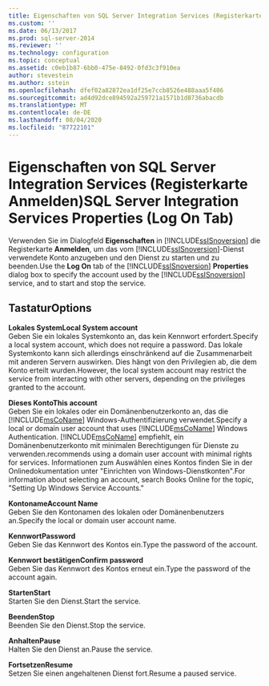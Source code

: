 ```yaml
---
title: Eigenschaften von SQL Server Integration Services (Registerkarte „Anmelden“) | Microsoft-Dokumentation
ms.custom: ''
ms.date: 06/13/2017
ms.prod: sql-server-2014
ms.reviewer: ''
ms.technology: configuration
ms.topic: conceptual
ms.assetid: c0eb1b87-6bb0-475e-8492-0fd3c3f910ea
author: stevestein
ms.author: sstein
ms.openlocfilehash: dfef02a82872ea1df25e7ccb8526e488aaa5f406
ms.sourcegitcommit: ad4d92dce894592a259721a1571b1d8736abacdb
ms.translationtype: MT
ms.contentlocale: de-DE
ms.lasthandoff: 08/04/2020
ms.locfileid: "87722101"
---
```

# <a name="sql-server-integration-services-properties-log-on-tab"></a><span data-ttu-id="118f9-102">Eigenschaften von SQL Server Integration Services (Registerkarte Anmelden)</span><span class="sxs-lookup"><span data-stu-id="118f9-102">SQL Server Integration Services Properties (Log On Tab)</span></span>
  <span data-ttu-id="118f9-103">Verwenden Sie im Dialogfeld **Eigenschaften** in [!INCLUDE[ssISnoversion](../../includes/ssisnoversion-md.md)] die Registerkarte **Anmelden**, um das vom [!INCLUDE[ssISnoversion](../../includes/ssisnoversion-md.md)]-Dienst verwendete Konto anzugeben und den Dienst zu starten und zu beenden.</span><span class="sxs-lookup"><span data-stu-id="118f9-103">Use the **Log On** tab of the [!INCLUDE[ssISnoversion](../../includes/ssisnoversion-md.md)] **Properties** dialog box to specify the account used by the [!INCLUDE[ssISnoversion](../../includes/ssisnoversion-md.md)] service, and to start and stop the service.</span></span>  
  
## <a name="options"></a><span data-ttu-id="118f9-104">Tastatur</span><span class="sxs-lookup"><span data-stu-id="118f9-104">Options</span></span>  
 <span data-ttu-id="118f9-105">**Lokales System**</span><span class="sxs-lookup"><span data-stu-id="118f9-105">**Local System account**</span></span>  
 <span data-ttu-id="118f9-106">Geben Sie ein lokales Systemkonto an, das kein Kennwort erfordert.</span><span class="sxs-lookup"><span data-stu-id="118f9-106">Specify a local system account, which does not require a password.</span></span> <span data-ttu-id="118f9-107">Das lokale Systemkonto kann sich allerdings einschränkend auf die Zusammenarbeit mit anderen Servern auswirken. Dies hängt von den Privilegien ab, die dem Konto erteilt wurden.</span><span class="sxs-lookup"><span data-stu-id="118f9-107">However, the local system account may restrict the service from interacting with other servers, depending on the privileges granted to the account.</span></span>  
  
 <span data-ttu-id="118f9-108">**Dieses Konto**</span><span class="sxs-lookup"><span data-stu-id="118f9-108">**This account**</span></span>  
 <span data-ttu-id="118f9-109">Geben Sie ein lokales oder ein Domänenbenutzerkonto an, das die [!INCLUDE[msCoName](../../includes/msconame-md.md)] Windows-Authentifizierung verwendet.</span><span class="sxs-lookup"><span data-stu-id="118f9-109">Specify a local or domain user account that uses [!INCLUDE[msCoName](../../includes/msconame-md.md)] Windows Authentication.</span></span> [!INCLUDE[msCoName](../../includes/msconame-md.md)] <span data-ttu-id="118f9-110">empfiehlt, ein Domänenbenutzerkonto mit minimalen Berechtigungen für Dienste zu verwenden.</span><span class="sxs-lookup"><span data-stu-id="118f9-110">recommends using a domain user account with minimal rights for services.</span></span> <span data-ttu-id="118f9-111">Informationen zum Auswählen eines Kontos finden Sie in der Onlinedokumentation unter "Einrichten von Windows-Dienstkonten".</span><span class="sxs-lookup"><span data-stu-id="118f9-111">For information about selecting an account, search Books Online for the topic, "Setting Up Windows Service Accounts."</span></span>  
  
 <span data-ttu-id="118f9-112">**Kontoname**</span><span class="sxs-lookup"><span data-stu-id="118f9-112">**Account Name**</span></span>  
 <span data-ttu-id="118f9-113">Geben Sie den Kontonamen des lokalen oder Domänenbenutzers an.</span><span class="sxs-lookup"><span data-stu-id="118f9-113">Specify the local or domain user account name.</span></span>  
  
 <span data-ttu-id="118f9-114">**Kennwort**</span><span class="sxs-lookup"><span data-stu-id="118f9-114">**Password**</span></span>  
 <span data-ttu-id="118f9-115">Geben Sie das Kennwort des Kontos ein.</span><span class="sxs-lookup"><span data-stu-id="118f9-115">Type the password of the account.</span></span>  
  
 <span data-ttu-id="118f9-116">**Kennwort bestätigen**</span><span class="sxs-lookup"><span data-stu-id="118f9-116">**Confirm password**</span></span>  
 <span data-ttu-id="118f9-117">Geben Sie das Kennwort des Kontos erneut ein.</span><span class="sxs-lookup"><span data-stu-id="118f9-117">Type the password of the account again.</span></span>  
  
 <span data-ttu-id="118f9-118">**Starten**</span><span class="sxs-lookup"><span data-stu-id="118f9-118">**Start**</span></span>  
 <span data-ttu-id="118f9-119">Starten Sie den Dienst.</span><span class="sxs-lookup"><span data-stu-id="118f9-119">Start the service.</span></span>  
  
 <span data-ttu-id="118f9-120">**Beenden**</span><span class="sxs-lookup"><span data-stu-id="118f9-120">**Stop**</span></span>  
 <span data-ttu-id="118f9-121">Beenden Sie den Dienst.</span><span class="sxs-lookup"><span data-stu-id="118f9-121">Stop the service.</span></span>  
  
 <span data-ttu-id="118f9-122">**Anhalten**</span><span class="sxs-lookup"><span data-stu-id="118f9-122">**Pause**</span></span>  
 <span data-ttu-id="118f9-123">Halten Sie den Dienst an.</span><span class="sxs-lookup"><span data-stu-id="118f9-123">Pause the service.</span></span>  
  
 <span data-ttu-id="118f9-124">**Fortsetzen**</span><span class="sxs-lookup"><span data-stu-id="118f9-124">**Resume**</span></span>  
 <span data-ttu-id="118f9-125">Setzen Sie einen angehaltenen Dienst fort.</span><span class="sxs-lookup"><span data-stu-id="118f9-125">Resume a paused service.</span></span>  
  
  
